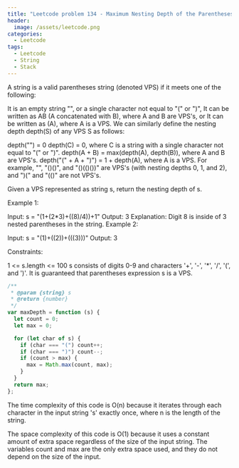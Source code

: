 ```yaml
---
title: "Leetcode problem 134 - Maximum Nesting Depth of the Parentheses"
header:
  image: /assets/leetcode.png
categories:
  - Leetcode
tags:
  - Leetcode
  - String
  - Stack
---
```


A string is a valid parentheses string (denoted VPS) if it meets one of the following:

It is an empty string "", or a single character not equal to "(" or ")",
It can be written as AB (A concatenated with B), where A and B are VPS's, or
It can be written as (A), where A is a VPS.
We can similarly define the nesting depth depth(S) of any VPS S as follows:

depth("") = 0
depth(C) = 0, where C is a string with a single character not equal to "(" or ")".
depth(A + B) = max(depth(A), depth(B)), where A and B are VPS's.
depth("(" + A + ")") = 1 + depth(A), where A is a VPS.
For example, "", "()()", and "()(()())" are VPS's (with nesting depths 0, 1, and 2), and ")(" and "(()" are not VPS's.

Given a VPS represented as string s, return the nesting depth of s.

Example 1:

Input: s = "(1+(2\*3)+((8)/4))+1"
Output: 3
Explanation: Digit 8 is inside of 3 nested parentheses in the string.
Example 2:

Input: s = "(1)+((2))+(((3)))"
Output: 3

Constraints:

1 <= s.length <= 100
s consists of digits 0-9 and characters '+', '-', '\*', '/', '(', and ')'.
It is guaranteed that parentheses expression s is a VPS.

```js
/**
 * @param {string} s
 * @return {number}
 */
var maxDepth = function (s) {
  let count = 0;
  let max = 0;

  for (let char of s) {
    if (char === "(") count++;
    if (char === ")") count--;
    if (count > max) {
      max = Math.max(count, max);
    }
  }
  return max;
};
```

The time complexity of this code is O(n) because it iterates through each character in the input string 's' exactly once, where n is the length of the string.

The space complexity of this code is O(1) because it uses a constant amount of extra space regardless of the size of the input string. The variables count and max are the only extra space used, and they do not depend on the size of the input.
